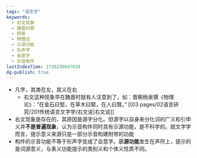 ```yaml
---
tags: "语言学"
keywords:
  - 右文现象
  - 魏晋时期
  - 杨泉
  - 物理论
  - 示源功能
  - 形声字
  - 会意字
  - 示音构件
lastIndexTime: 1736236667028
dg-publish: true
---
```

- 凡字，其类在左，其义在右
	- 右文这种现象早在魏晋时就有人注意到了，如：晋朝杨泉撰《物理论》：“在金石曰堅，在草木曰緊，在人曰賢。” [[03 pages/02语言研究/201传统语言文字学/右文说\|右文说]]
- 右文现象是存在的，其原因是源字分化。但源字以自身来分化词的广义和引申义并**不是普遍现象**，认为示音构件同时具有示源功能，是不科学的。就文字学而言，提示意义来源只是一部分示音构建附带的功能 
- 构件的示音功能不等于形声字变成了会意字。**示源功能**发生在声符上，提示的是词源意义，与表义功能提示的类别义和个体义性质不同。